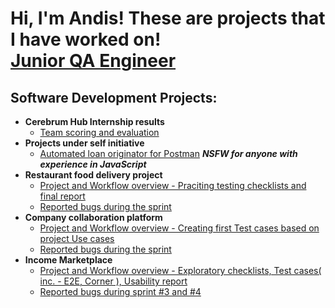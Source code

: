 <h1>Hi, I'm Andis! These are projects that I have worked on! <br/><a href="https://www.linkedin.com/in/andis-lejietis-5a800a135/">Junior QA Engineer</a></h1>

<h2>Software Development Projects:</h2>

- <b>Cerebrum Hub Internship results</b>
  - [Team scoring and evaluation](https://github.com/ALejietis96/INC2-Team-scoring-and-evaluation)
- <b>Projects under self initiative</b>
  - [Automated loan originator for Postman](https://github.com/ALejietis96/INC2-Automated-Loan-Originator) <b><i>NSFW for anyone with experience in JavaScript</b></i>
- <b>Restaurant food delivery project</b>
  - [Project and Workflow overview - Praciting testing checklists and final report](https://github.com/ALejietis96/RFD2-Checklist-and-Final-Report)
  - [Reported bugs during the sprint](https://github.com/ALejietis96/RFD2-BUG-Report)
- <b>Company collaboration platform</b>
  - [Project and Workflow overview - Creating first Test cases based on project Use cases](https://github.com/ALejietis96/CCP2-Test-cases)
  - [Reported bugs during the sprint](https://github.com/ALejietis96/CCP2-BUG-Report)
- <b>Income Marketplace</b>
  - [Project and Workflow overview - Exploratory checklists, Test cases( inc. - E2E, Corner ), Usability report](https://github.com/ALejietis96/INC2-Exploratory-checklists-Test-cases-inc.---E2E-Corner-Usability-report)
  - [Reported bugs during sprint #3 and #4](https://github.com/ALejietis96/INC2-BUG-Report)

